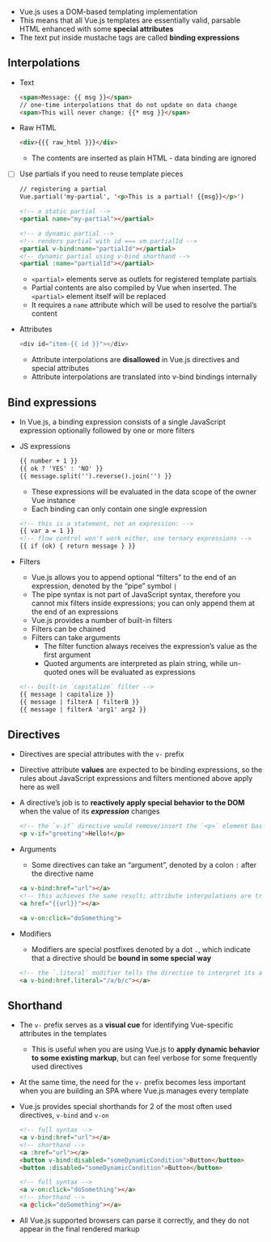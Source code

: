 - Vue.js uses a DOM-based templating implementation
- This means that all Vue.js templates are essentially valid, parsable HTML enhanced with some **special attributes**
- The text put inside mustache tags are called **binding expressions**
## Interpolations
- Text

    ```html
    <span>Message: {{ msg }}</span>
    // one-time interpolations that do not update on data change
    <span>This will never change: {{* msg }}</span>
    ```

- Raw HTML

    ```html
    <div>{{{ raw_html }}}</div>
    ```

    - The contents are inserted as plain HTML - data binding are ignored
- [ ] Use partials if you need to reuse template pieces

    ```html
    // registering a partial
    Vue.partial('my-partial', '<p>This is a partial! {{msg}}</p>')

    <!-- a static partial -->
    <partial name="my-partial"></partial>

    <!-- a dynamic partial -->
    <!-- renders partial with id === vm.partialId -->
    <partial v-bind:name="partialId"></partial>
    <!-- dynamic partial using v-bind shorthand -->
    <partial :name="partialId"></partial>
    ```

    - `<partial>` elements serve as outlets for registered template partials
    - Partial contents are also compiled by Vue when inserted. The `<partial>` element itself will be replaced
    - It requires a `name` attribute which will be used to resolve the partial’s content
- Attributes

    ```js
    <div id="item-{{ id }}"></div>
    ```

    - Attribute interpolations are **disallowed** in Vue.js directives and special attributes
    - Attribute interpolations are translated into v-bind bindings internally
## Bind expressions
- In Vue.js, a binding expression consists of a single JavaScript expression optionally followed by one or more filters
- JS expressions

    ```html
    {{ number + 1 }}
    {{ ok ? 'YES' : 'NO' }}
    {{ message.split('').reverse().join('') }}
    ```

    - These expressions will be evaluated in the data scope of the owner Vue instance
    - Each binding can only contain one single expression
    
    ```html
    <!-- this is a statement, not an expression: -->
    {{ var a = 1 }}
    <!-- flow control won't work either, use ternary expressions -->
    {{ if (ok) { return message } }}
    ```
    
- Filters
    - Vue.js allows you to append optional “filters” to the end of an expression, denoted by the “pipe” symbol `|`
    - The pipe syntax is not part of JavaScript syntax, therefore you cannot mix filters inside expressions; you can only append them at the end of an expressions
    - Vue.js provides a number of built-in filters
    - Filters can be chained
    - Filters can take arguments
        - The filter function always receives the expression’s value as the first argument
        - Quoted arguments are interpreted as plain string, while un-quoted ones will be evaluated as expressions
    
    ```html
    <!-- built-in `capitalize` filter -->
    {{ message | capitalize }}
    {{ message | filterA | filterB }}
    {{ message | filterA 'arg1' arg2 }}
    ```
    
## Directives        
- Directives are special attributes with the `v-` prefix
- Directive attribute **values** are expected to be binding expressions, so the rules about JavaScript expressions and filters mentioned above apply here as well
- A directive’s job is to **reactively apply special behavior to the DOM** when the value of its ***expression*** changes

    ```html
    <!-- the `v-if` directive would remove/insert the `<p>` element based on the truthiness of the value of the expression `greeting` -->
    <p v-if="greeting">Hello!</p>
    ```

- Arguments
    - Some directives can take an “argument”, denoted by a colon `:` after the directive name
    
    ```html
    <a v-bind:href="url"></a>
    <!-- this achieves the same result; attribute interpolations are translated into v-bind bindings internally -->
    <a href="{{url}}"></a>

    <a v-on:click="doSomething">
    ```
    
- Modifiers
    - Modifiers are special postfixes denoted by a dot `.`, which indicate that a directive should be **bound in some special way**
    
    ```html
    <!-- the `.literal` modifier tells the directive to interpret its attribute value as a literal string rather than an expression -->
    <a v-bind:href.literal="/a/b/c"></a>
    ```
    
## Shorthand
- The `v-` prefix serves as a **visual cue** for identifying Vue-specific attributes in the templates
    - This is useful when you are using Vue.js to **apply dynamic behavior to some existing markup**, but can feel verbose for some frequently used directives
- At the same time, the need for the `v-` prefix becomes less important when you are building an SPA where Vue.js manages every template
- Vue.js provides special shorthands for 2 of the most often used directives, `v-bind` and `v-on`

    ```html
    <!-- full syntax -->
    <a v-bind:href="url"></a>
    <!-- shorthand -->
    <a :href="url"></a>
    <button v-bind:disabled="someDynamicCondition">Button</button>
    <button :disabled="someDynamicCondition">Button</button>

    <!-- full syntax -->
    <a v-on:click="doSomething"></a>
    <!-- shorthand -->
    <a @click="doSomething"></a>
    ```

- All Vue.js supported browsers can parse it correctly, and they do not appear in the final rendered markup